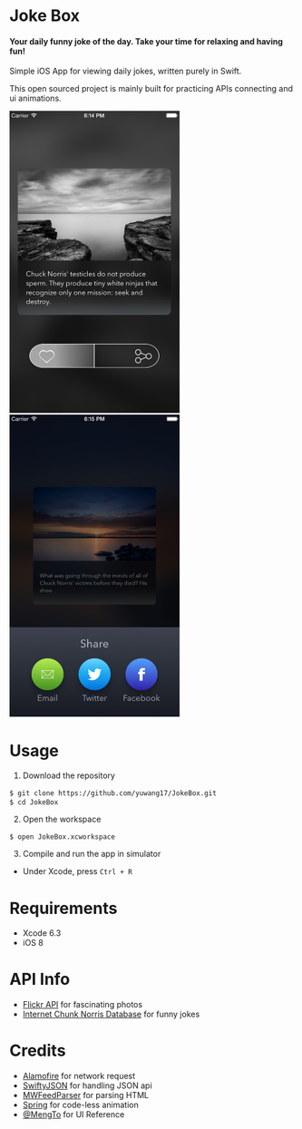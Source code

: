 # Joke Box
#### Your daily funny joke of the day. Take your time for relaxing and having fun!

Simple iOS App for viewing daily jokes, written purely in Swift.

This open sourced project is mainly built for practicing APIs connecting and ui animations.

<img src="./ScreenShots/MainView.png" width="300" height="533"/>
<img src="./ScreenShots/ShareView.png" width="300" height="533"/>

# Usage
1) Download the repository
```
$ git clone https://github.com/yuwang17/JokeBox.git
$ cd JokeBox
```

2) Open the workspace
```
$ open JokeBox.xcworkspace
```

3) Compile and run the app in simulator
* Under Xcode, press ``Ctrl + R``

# Requirements
* Xcode 6.3
* iOS 8

# API Info
* [Flickr API](https://www.flickr.com/services/api/) for fascinating photos
* [Internet Chunk Norris Database](http://www.icndb.com/api/) for funny jokes

# Credits
* [Alamofire](https://github.com/Alamofire/Alamofire) for network request
* [SwiftyJSON](https://github.com/SwiftyJSON/SwiftyJSON) for handling JSON api
* [MWFeedParser](https://github.com/mwaterfall/MWFeedParser) for parsing HTML
* [Spring](https://github.com/MengTo/Spring)  for code-less animation
* [@MengTo](https://twitter.com/mengto) for UI Reference




